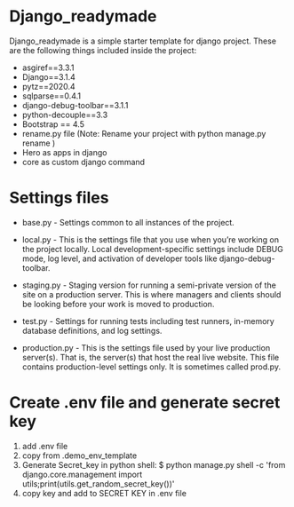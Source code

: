 # Django_readymade

Django_readymade is a simple starter template for django project. These are the following things included inside the project:

+ asgiref==3.3.1
+ Django==3.1.4
+ pytz==2020.4
+ sqlparse==0.4.1
+ django-debug-toolbar==3.1.1
+ python-decouple==3.3
+ Bootstrap == 4.5
+ rename.py file (Note:  Rename your project with python manage.py rename <yourprojectname> <newprojectname> )
+ Hero as apps in django
+ core as custom django command
  
# Settings files
+ base.py - 
Settings common to all instances of the project.

+ local.py - 
This is the settings file that you use when you’re working on the project locally.
Local development-specific settings include DEBUG mode, log level, and
activation of developer tools like django-debug-toolbar.

+ staging.py - 
Staging version for running a semi-private version of the site on a production
server. This is where managers and clients should be looking before your work is
moved to production.

+ test.py - Settings for running tests including test runners, in-memory database
definitions, and log settings.

+ production.py -
This is the settings file used by your live production server(s). That is, the
server(s) that host the real live website. This file contains production-level
settings only. It is sometimes called prod.py.

# Create .env file and generate secret key
1. add .env file 
2. copy from .demo_env_template
3. Generate Secret_key in python shell:
$ python manage.py shell -c 'from django.core.management import utils;print(utils.get_random_secret_key())'
4. copy key and add to SECRET KEY in .env file

